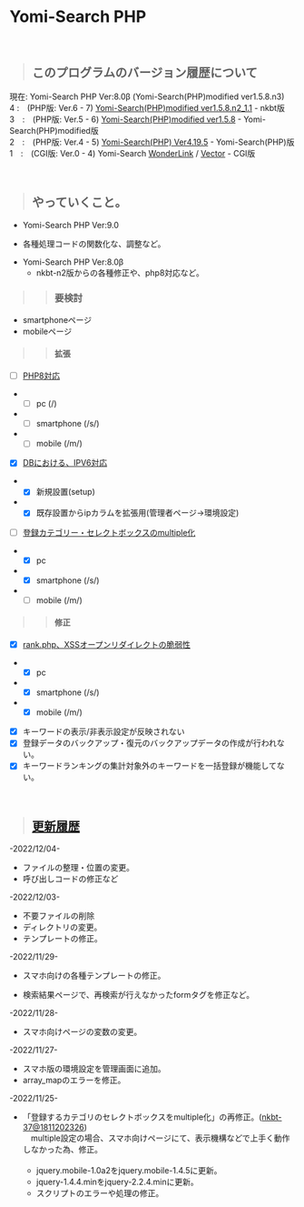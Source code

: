 # Yomi-Search PHP

<br/>

> ## このプログラムのバージョン履歴について
現在: Yomi-Search PHP Ver:8.0β (Yomi-Search(PHP)modified ver1.5.8.n3)<br/>
4 :　(PHP版: Ver.6 - 7) [Yomi-Search(PHP)modified ver1.5.8.n2_1.1](http://www.nkbt.net/yomi/) - nkbt版<br/>
3　:　(PHP版: Ver.5 - 6) [Yomi-Search(PHP)modified ver1.5.8](http://yomiphp-mod.sweet82.com/) - Yomi-Search(PHP)modified版<br/>
2　:　(PHP版: Ver.4 - 5) [Yomi-Search(PHP) Ver4.19.5](http://sql.s28.xrea.com/) - Yomi-Search(PHP)版<br/>
1　:　(CGI版: Ver.0 - 4) Yomi-Search [WonderLink](http://yomi.pekori.to/) / [Vector](https://www.vector.co.jp/soft/unix/net/se124310.html) - CGI版<br/>

<br/>

> ## やっていくこと。
* Yomi-Search PHP Ver:9.0
 - 各種処理コードの関数化な、調整など。

* Yomi-Search PHP Ver:8.0β 
  - nkbt-n2版からの各種修正や、php8対応など。


>> ### 要検討
* smartphoneページ
* mobileページ


>> #### 拡張
- [ ] [PHP8対応](https://github.com/Utaharu/Yomi-Search_PHP/issues/5)
- - [ ] pc (/)
- - [ ] smartphone (/s/)
- - [ ] mobile (/m/)

- [x] [DBにおける、IPV6対応](https://github.com/Utaharu/Yomi-Search_PHP/issues/1)
- - [x] 新規設置(setup)
- - [x] 既存設置からipカラムを拡張用(管理者ページ->環境設定)

- [ ] [登録カテゴリー・セレクトボックスのmultiple化](https://github.com/Utaharu/Yomi-Search_PHP/issues/3)
- - [x] pc
- - [x] smartphone (/s/)
- - [ ] mobile (/m/)

>> #### 修正
- [x] [rank.php、XSSオープンリダイレクトの脆弱性](https://github.com/Utaharu/Yomi-Search_PHP/issues/2)
- - [x] pc
- - [x] smartphone (/s/)
- - [x] mobile (/m/)
- [x] キーワードの表示/非表示設定が反映されない
- [x] 登録データのバックアップ・復元のバックアップデータの作成が行われない。
- [x] キーワードランキングの集計対象外のキーワードを一括登録が機能してない。

<br/>

> ## [更新履歴](History.md)
-2022/12/04-
* ファイルの整理・位置の変更。
* 呼び出しコードの修正など

-2022/12/03-
* 不要ファイルの削除
* ディレクトリの変更。
* テンプレートの修正。

-2022/11/29-
* スマホ向けの各種テンプレートの修正。
 - 検索結果ページで、再検索が行えなかったformタグを修正など。

-2022/11/28-
* スマホ向けページの変数の変更。

-2022/11/27-
* スマホ版の環境設定を管理画面に追加。
* array_mapのエラーを修正。

-2022/11/25-
* 「登録するカテゴリのセレクトボックスをmultiple化」の再修正。([nkbt-37@1811202326](https://github.com/Utaharu/Yomi-Search_PHP/issues/3)) <br/>
　multiple設定の場合、スマホ向けページにて、表示機構などで上手く動作しなかった為、修正。<br/><br/>
  - jquery.mobile-1.0a2をjquery.mobile-1.4.5に更新。
  - jquery-1.4.4.minをjquery-2.2.4.minに更新。
  - スクリプトのエラーや処理の修正。
